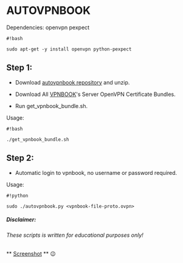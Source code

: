 # AUTOVPNBOOK #


Dependencies:
openvpn pexpect
```
#!bash

sudo apt-get -y install openvpn python-pexpect
```


## Step 1: ##
* Download [autovpnbook repository](https://bitbucket.org/ruped24/autovpnbook/get/8af95c730902.zip) and unzip.

* Download All [VPNBOOK](https://www.vpnbook.com/freevpn)'s Server OpenVPN Certificate Bundles.
 
* Run get_vpnbook_bundle.sh.
 


Usage: 
```
#!bash

./get_vpnbook_bundle.sh
```


## Step 2: ##
* Automatic login to vpnbook, no username or password required.



Usage: 
```
#!python

sudo ./autovpnbook.py <vpnbook-file-proto.ovpn>
```

##### Disclaimer: ######

###### These scripts is written for educational purposes only!

** [Screenshot](https://drive.google.com/open?id=0B79r4wTVj-CZMlBhTnRwTUxUdDA) ** :wink: